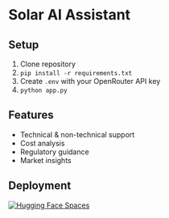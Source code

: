 # Solar AI Assistant

## Setup
1. Clone repository
2. `pip install -r requirements.txt`
3. Create `.env` with your OpenRouter API key
4. `python app.py`

## Features
- Technical & non-technical support
- Cost analysis
- Regulatory guidance
- Market insights

## Deployment
[![Hugging Face Spaces](https://img.shields.io/badge/🤗-Hugging%20Face%20Space-blue)](https://huggingface.co/spaces)